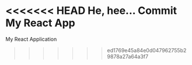 <<<<<<< HEAD
He, hee...
Commit
My React App
=======
My React Application
>>>>>>> ed1769e45a84e0d047962755b29878a27a64a3f7
